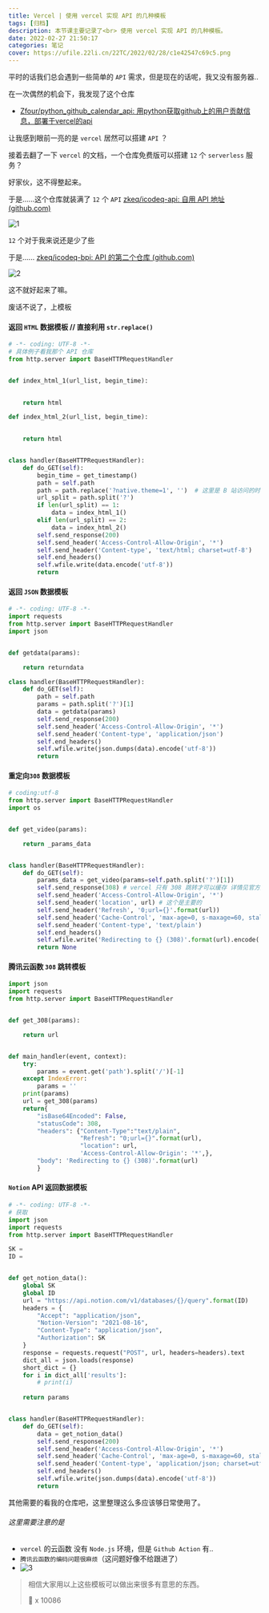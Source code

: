 ```yaml
---
title: Vercel | 使用 vercel 实现 API 的几种模板
tags: [归档]
description: 本节课主要记录了<br> 使用 vercel 实现 API 的几种模板。
date: 2022-02-27 21:50:17
categories: 笔记
cover: https://ufile.22li.cn/22TC/2022/02/28/c1e42547c69c5.png
---
```


平时的话我们总会遇到一些简单的 `API` 需求，但是现在的话呢，我又没有服务器..

在一次偶然的机会下，我发现了这个仓库

- [Zfour/python_github_calendar_api: 用python获取github上的用户贡献信息，部署于vercel的api](https://github.com/Zfour/python_github_calendar_api)

让我感到眼前一亮的是 `vercel` 居然可以搭建 `API` ？

接着去翻了一下 `vercel` 的文档，一个仓库免费版可以搭建 `12` 个 `serverless` 服务？

好家伙，这不得整起来。

于是......这个仓库就装满了 `12` 个 `API`  [zkeq/icodeq-api: 自用 API 地址 (github.com)](https://github.com/zkeq/icodeq-api)

![1](https://ufile.22li.cn/22TC/2022/02/28/a6ac00437a464.png)

`12` 个对于我来说还是少了些

于是...... [zkeq/icodeq-bpi: API 的第二个仓库 (github.com)](https://github.com/zkeq/icodeq-bpi)

![2](https://ufile.22li.cn/22TC/2022/02/28/f167ecc65d64d.png)

这不就好起来了嘛。

废话不说了，上模板

#### 返回 `HTML` 数据模板 // 直接利用 `str.replace()`

```python
# -*- coding: UTF-8 -*-
# 具体例子看我那个 API 仓库
from http.server import BaseHTTPRequestHandler


def index_html_1(url_list, begin_time):

    
    return html

def index_html_2(url_list, begin_time):

    
    return html


class handler(BaseHTTPRequestHandler):
    def do_GET(self):
        begin_time = get_timestamp()
        path = self.path
        path = path.replace('?native.theme=1', '')  # 这里是 B 站访问的时候多加的链接...
        url_split = path.split('?')
        if len(url_split) == 1:
            data = index_html_1()
        elif len(url_split) == 2:
            data = index_html_2()
        self.send_response(200)
        self.send_header('Access-Control-Allow-Origin', '*')
        self.send_header('Content-type', 'text/html; charset=utf-8')
        self.end_headers()
        self.wfile.write(data.encode('utf-8'))
        return

```

#### 返回 `JSON` 数据模板

```python
# -*- coding: UTF-8 -*-
import requests
from http.server import BaseHTTPRequestHandler
import json


def getdata(params):

    return returndata

class handler(BaseHTTPRequestHandler):
    def do_GET(self):
        path = self.path
        params = path.split('?')[1]
        data = getdata(params)
        self.send_response(200)
        self.send_header('Access-Control-Allow-Origin', '*')
        self.send_header('Content-type', 'application/json')
        self.end_headers()
        self.wfile.write(json.dumps(data).encode('utf-8'))
        return
```

#### 重定向`308` 数据模板

```python
# coding:utf-8
from http.server import BaseHTTPRequestHandler
import os


def get_video(params):

    return _params_data


class handler(BaseHTTPRequestHandler):
    def do_GET(self):
        params_data = get_video(params=self.path.split('?')[1])
        self.send_response(308) # vercel 只有 308 跳转才可以缓存 详情见官方文档
        self.send_header('Access-Control-Allow-Origin', '*')
        self.send_header('location', url) # 这个是主要的
        self.send_header('Refresh', '0;url={}'.format(url))
        self.send_header('Cache-Control', 'max-age=0, s-maxage=60, stale-while-revalidate=3600') # vercel 缓存
        self.send_header('Content-type', 'text/plain')
        self.end_headers()
        self.wfile.write('Redirecting to {} (308)'.format(url).encode('utf-8'))  # 这里无所谓
        return None
```

#### 腾讯云函数 `308` 跳转模板

```python
import json
import requests
from http.server import BaseHTTPRequestHandler


def get_308(params):

    return url


def main_handler(event, context):
    try:
        params = event.get('path').split('/')[-1]
    except IndexError:
        params = ''
    print(params)
    url = get_308(params)
    return{
        "isBase64Encoded": False,
        "statusCode": 308,
        "headers": {"Content-Type":"text/plain",
                    "Refresh": "0;url={}".format(url),
                    "location": url,
                    'Access-Control-Allow-Origin': '*',},
        "body": 'Redirecting to {} (308)'.format(url)
        }
```

#### `Notion` API 返回数据模板

```python
# -*- coding: UTF-8 -*-
# 获取
import json
import requests
from http.server import BaseHTTPRequestHandler

SK = 
ID = 


def get_notion_data():
    global SK
    global ID
    url = "https://api.notion.com/v1/databases/{}/query".format(ID)
    headers = {
        "Accept": "application/json",
        "Notion-Version": "2021-08-16",
        "Content-Type": "application/json",
        "Authorization": SK
    }
    response = requests.request("POST", url, headers=headers).text
    dict_all = json.loads(response)
    short_dict = {}
    for i in dict_all['results']:
        # print(i)
        
    return params


class handler(BaseHTTPRequestHandler):
    def do_GET(self):
        data = get_notion_data()
        self.send_response(200)
        self.send_header('Access-Control-Allow-Origin', '*')
        self.send_header('Cache-Control', 'max-age=0, s-maxage=60, stale-while-revalidate')
        self.send_header('Content-type', 'application/json; charset=utf-8')
        self.end_headers()
        self.wfile.write(json.dumps(data).encode('utf-8'))
        return

```

其他需要的看我的仓库吧，这里整理这么多应该够日常使用了。

###### 这里需要注意的是

- `vercel` 的云函数 没有 `Node.js` 环境，但是 `Github Action` 有..
- `腾讯云函数的编码问题很麻烦`（这问题好像不给跟进了）
- ![3](https://ufile.22li.cn/22TC/2022/02/28/188e79d4ba942.png)

> 相信大家用以上这些模板可以做出来很多有意思的东西。
>
> 🚀 x 10086 
